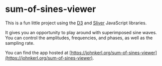 # sum-of-sines-viewer

This is a fun little project using the [D3](https://d3js.org/) and
[Sliver](https://github.com/johnkerl/sliver) JavaScript libraries.

It gives you an opportunity to play around with superimposed sine waves.
You can control the amplitudes, frequencies, and phases, as well as the
sampling rate.

You can find the app hosted at [https://johnkerl.org/sum-of-sines-viewer](https://johnkerl.org/sum-of-sines-viewer).
